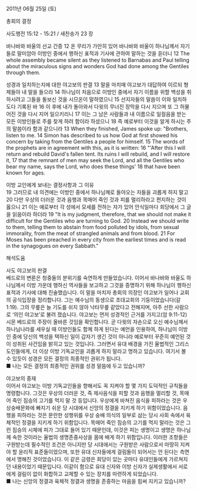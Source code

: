 2011년 06월 25일 (토)

총회의 결정



사도행전 15:12 - 15:21 / 새찬송가 23 장


바나바와 바울의 선교 간증 
12 온 무리가 가만히 있어 바나바와 바울이 하나님께서 자기들로 말미암아 이방인 중에서 행하신 표적과 기사에 관하여 말하는 것을 듣더니 
12 The whole assembly became silent as they listened to Barnabas and Paul telling about the miraculous signs and wonders God had done among the Gentiles through them.   

성경과 일치하는지에 대한 야고보의 판결 
13 말을 마치매 야고보가 대답하여 이르되 형제들아 내 말을 들으라 14 하나님이 처음으로 이방인 중에서 자기 이름을 위할 백성을 취하시려고 그들을 돌보신 것을 시므온이 말하였으니 15 선지자들의 말씀이 이와 일치하도다 기록된 바 16 이 후에 내가 돌아와서 다윗의 무너진 장막을 다시 지으며 또 그 허물어진 것을 다시 지어 일으키리니 17 이는 그 남은 사람들과 내 이름으로 일컬음을 받는 모든 이방인들로 주를 찾게 하려 함이라 하셨으니 18 즉 예로부터 이것을 알게 하시는 주의 말씀이라 함과 같으니라 
13 When they finished, James spoke up: "Brothers, listen to me. 14 Simon has described to us how God at first showed his concern by taking from the Gentiles a people for himself. 15 The words of the prophets are in agreement with this, as it is written: 16 "'After this I will return and rebuild David's fallen tent. Its ruins I will rebuild, and I will restore it, 17 that the remnant of men may seek the Lord, and all the Gentiles who bear my name, says the Lord, who does these things' 18 that have been known for ages.   

이방 교인에게 보내는 결정사항과 그 이유  
19 그러므로 내 의견에는 이방인 중에서 하나님께로 돌아오는 자들을 괴롭게 하지 말고 20 다만 우상의 더러운 것과 음행과 목매어 죽인 것과 피를 멀리하라고 편지하는 것이 옳으니 21 이는 예로부터 각 성에서 모세를 전하는 자가 있어 안식일마다 회당에서 그 글을 읽음이라 하더라 
19 "It is my judgment, therefore, that we should not make it difficult for the Gentiles who are turning to God. 20 Instead we should write to them, telling them to abstain from food polluted by idols, from sexual immorality, from the meat of strangled animals and from blood. 21 For Moses has been preached in every city from the earliest times and is read in the synagogues on every Sabbath."

해석도움





사도 야고보의 판결  
베드로의 변론은 청중들의 분위기를 숙연하게 만들었습니다. 이어서 바나바와 바울도 하나님께서 이방 가운데 행하신 역사들을 보고하고 그것을 증명하기 위해 하나님이 행하신 표적과 기사에 대해 진술했습니다. 이 말을 마치자 총회의 의장인 야고보가 일어나 교회의 공식입장을 정리합니다. 그는 예수님의 동생으로 초대교회의 기둥이었습니다(갈 1:19). 그의 무릎은 늘 기도를 쉬지 않아 낙타무릎 같았다고 전해지며, 아주 선한 사람으로 ‘의인 야고보’로 불려 졌습니다. 야고보는 먼저 성경적인 근거를 가지고(암 9:11-12) 시몬 베드로의 주장이 올바른 것임을 확인합니다. 곧 다윗의 자손으로 오신 예수님께서 하나님나라를 세우실 때 이방인들도 함께 하게 된다는 예언을 인용하여, 하나님이 이방인 중에 당신의 백성을 택하신 일이 갑자기 생긴 것이 아니라 예로부터 꾸준히 예언된 것이 성취된 사건임을 밝히고 있는 것입니다. 그러면서 유대 배경을 가진 율법적인 그리스도인들에게, 더 이상 이방 기독교인을 괴롭게 하지 말라고 명하고 있습니다. 여기서 볼 수 있듯이 성경은 모든 결정의 최종적인 권위가 됩니다.  
■ 나는 모든 결정의 최종적인 권위를 성경 말씀에 두고 있습니까?   

야고보의 중재  
이어서 야고보는 이방 기독교인들을 향해서도 꼭 지켜야 할 몇 가지 도덕적인 규칙들을 명령합니다. 그것은 우상의 더러운 것, 즉 제사음식을 피할 것과 음행을 멀리할 것, 목매어 죽인 짐승의 고기를 먹지 말 것 등입니다. 우상에게 바쳐진 음식을 피하라는 것은 우상숭배문화에 빠지기 쉬운 당 시대에서 신앙의 정결을 지키게 하기 위함이었습니다. 음행을 피하라는 것은 문란한 성행위를 우상 숭배 의식의 일부로 삼는 당시 사회 속에서 육체적인 정결을 지키게 하기 위함입니다. 목매어 죽인 짐승의 고기를 먹지 말라는 것은 그런 짐승의 시체에 피가 그대로 들어 있기 때문인데, 이것은 피는 생명이고 생명은 하나님께 속한 것이라는 율법의 생명존중사상을 몸에 배게 하기 위함입니다. 이러한 조항들은 구원받는데 필수적인 조건은 아니지만 당 시대에서는 구원받은 사람으로서 마땅히 지켜야 할 윤리적 표준들이었으며, 또한 유대 신자들에게 걸림돌이 되어서는 안 된다는 측면에서 명해진 것이었습니다. 이 같은 금령은 회당이 있는 곳마다 유대인들에게 가르쳐지던 내용이었기 때문입니다. 이같이 함으로 유대 신자와 이방 신자가 실제생활에서 서로에게 걸림이 없이 화합하고 교제할 수 있는 장치를 마련하게 되었습니다.     
■ 나는 신앙의 정결과 육체적 정결과 생명을 존중하는 마음을 힘써 지키고 있습니까?